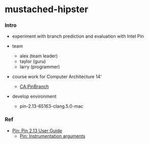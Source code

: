 mustached-hipster
=================

###	Intro
*	experiment with branch prediction and evaluation with Intel Pin

*	team
	*	alex (team leader)
	*	taylor (guru)
	*	larry (programmer)

*	course work for Computer Architecture 14'
	*	[CA:PinBranch](http://202.120.38.22:1000/wiki/index.php/CA:PinBranch)

*	develop environment
	*	pin-2.13-65163-clang.5.0-mac

### Ref
*	[Pin: Pin 2.13 User Guide](https://software.intel.com/sites/landingpage/pintool/docs/65163/Pin/html/)
	*	[Pin: Instrumentation arguments](https://software.intel.com/sites/landingpage/pintool/docs/61206/Pin/html/group__INST__ARGS.html)